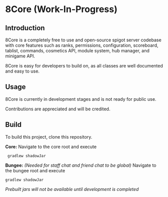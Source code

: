 # 8Core (Work-In-Progress)

## Introduction
8Core is a completely free to use and open-source spigot server codebase with core features such as ranks, permissions, configuration, scoreboard, tablist, commands, cosmetics API, module system, hub manager, and minigame API.

8Core is easy for developers to build on, as all classes are well documented and easy to use.

## Usage
8Core is currently in development stages and is not ready for public use. 

Contributions are appreciated and will be credited.

## Build
To build this project, clone this repository.

**Core:**
Navigate to the core root and execute
   
     gradlew shadowJar

**Bungee:** *(Needed for staff chat and friend chat to be global)*
Navigate to the bungee root and execute

    gradlew shadowJar

*Prebuilt jars will not be available until development is completed*
